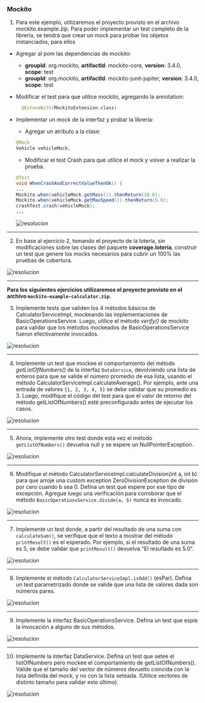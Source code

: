 ### Mockito  
  
1. Para este ejemplo, utilizaremos el proyecto provisto en el archivo mockito.example.zip. Para poder implementar un test completo de la librería, se tendrá que crear un mock para probar los objetos
instanciados, para ellos  
- Agregar al pom las dependencias de mockito:  
  - **groupId**: org.mockito, **artifactId**: mockito-core, **version**: 3.4.0, **scope**: test  
  - **groupId**: org.mockito, **artifactId**: mockito-junit-jupiter, **version**: 3.4.0, **scope**: test  
- Modificar el test para que utilice mockito, agregando la annotation:
  ```java  
	@ExtendWith(MockitoExtension.class)  
  ```  
  
- Implementar un mock de la interfaz y probar la librería:
  - Agregar un atributo a la clase:
  ```java  
  @Mock  
  Vehicle vehicleMock;  
  ```  

  - Modificar el test Crash para que utilice el mock y volver a realizar la prueba.  
  ```java  
  @Test  
  void WhenCrashAndCorrectValueThenOk() {  
  ...  
  Mockito.when(vehicleMock.getMass()).thenReturn(10.0);  
  Mockito.when(vehicleMock.getMaxSpeed()).thenReturn(5.0);  
  crashTest.crash(vehicleMock);  
  ...  
  ```
  
  ![resolucion](screenshots/ej3-1.png)  

---
2. En base al ejercicio 2, tomando el proyecto de la lotería, sin modificaciones sobre las clases del paquete **coverage.loteria**, construir un test que genere los mocks necesarios para cubrir un 100% las
pruebas de cobertura.  
  
  ![resolucion](screenshots/ej3-2.png)
  
---
__Para los siguientes ejercicios utilizaremos el proyecto provisto en el archivo `mockito-example-calculator.zip`.__  
  
3. Implemente tests que validen los 4 métodos básicos de CalculatorServiceImpl, mockeando las implementaciones de BasicOperationsService. Luego, utilice el método _verify()_ de mockito para validar que los métodos mockeados de BasicOperationsService fueron efectivamente invocados.  
    
  ![resolucion](screenshots/ej3-3.png)
  
---
4. Implemente un test que mockee el comportamiento del método _getListOfNumbers()_ de la interfaz `DataService`, devolviendo una lista de enteros para que se valide el número promedio de esa lista, usando el método CalculatorServiceImpl.calculateAverage(). Por ejemplo, ante una entrada de valores `{1, 2, 3, 4, 5}` se debe validar que su promedio es 3. Luego, modifique el código del test para que el valor de retorno del método getListOfNumbers() esté preconfigurado antes de ejecutar los casos.  
  
  ![resolucion](screenshots/ej3-4.png)  
  
---
5. Ahora, implemente otro test donde esta vez el método `getListOfNumbers()` devuelva null y se espere un NullPointerException.  
  
  ![resolucion](screenshots/ej3-5.png)  
  
---
6. Modifique el método CalculatorServiceImpl.calculateDivision(int a, int b) para que arroje una custom exception ZeroDivisionException de división por cero cuando b sea 0. Defina un test que espere por ese tipo de excepción. Agregue luego una verificación para corroborar que el método `BasicOperationsService.divide(a, b)` nunca es invocado.
  
  ![resolucion](screenshots/ej3-6.png)  
  
---
7. Implemente un test donde, a partir del resultado de una suma con `calculateSum()`, se verifique que el texto a mostrar del método `printResult()` es el esperado. Por ejemplo, si el resultado de una suma es 5, se debe validar que `printResult()` devuelva "El resultado es 5.0".  
  
  ![resolucion](screenshots/ej3-7.png)
  
---
8. Implemente el método `CalculatorServiceImpl.isOdd()` (esPar). Defina un test parametrizado donde se valide que una lista de valores dada son números pares.  
  
  ![resolucion](screenshots/ej3-8.png)
  
---
9. Implemente la interfaz BasicOperationsService. Defina un test que espíe la invocación a alguno de sus métodos.  
  
  ![resolucion](screenshots/ej3-9.png)
  
---
10. Implemente la interfaz DataService. Defina un test que setee el listOfNumbers pero mockee el comportamiento de getListOfNumbers(). Valide que el tamaño del vector de números devuelto coincida con la lista definida del mock, y no con la lista seteada. (Utilice vectores de distinto tamaño para validar esto último).
  
  ![resolucion](screenshots/ej3-10.png)  
    
